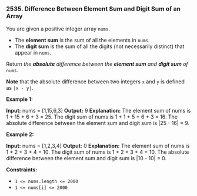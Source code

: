 ### 2535\. Difference Between Element Sum and Digit Sum of an Array

You are given a positive integer array `nums`.

*   The **element sum** is the sum of all the elements in `nums`.
*   The **digit sum** is the sum of all the digits (not necessarily distinct) that appear in `nums`.

Return _the **absolute** difference between the **element sum** and **digit sum** of_ `nums`.

**Note** that the absolute difference between two integers `x` and `y` is defined as `|x - y|`.

**Example 1:**

**Input:** nums = \[1,15,6,3\]
**Output:** 9
**Explanation:** 
The element sum of nums is 1 + 15 + 6 + 3 = 25.
The digit sum of nums is 1 + 1 + 5 + 6 + 3 = 16.
The absolute difference between the element sum and digit sum is |25 - 16| = 9.

**Example 2:**

**Input:** nums = \[1,2,3,4\]
**Output:** 0
**Explanation:**
The element sum of nums is 1 + 2 + 3 + 4 = 10.
The digit sum of nums is 1 + 2 + 3 + 4 = 10.
The absolute difference between the element sum and digit sum is |10 - 10| = 0.

**Constraints:**

*   `1 <= nums.length <= 2000`
*   `1 <= nums[i] <= 2000`
